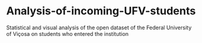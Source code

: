 # Analysis-of-incoming-UFV-students
Statistical and visual analysis of the open dataset of the Federal University of Viçosa on students who entered the institution
